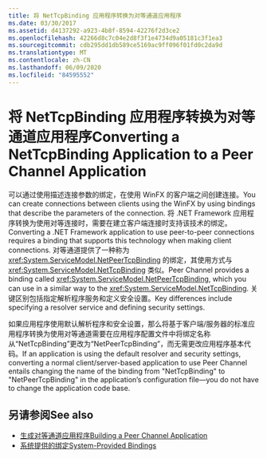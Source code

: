 ```yaml
---
title: 将 NetTcpBinding 应用程序转换为对等通道应用程序
ms.date: 03/30/2017
ms.assetid: d4137292-a923-4b8f-8594-42276f2d3ce2
ms.openlocfilehash: 42266d8c7c04e2d8f3f1e4734d9a05181c3f1ea3
ms.sourcegitcommit: cdb295dd1db589ce5169ac9ff096f01fd0c2da9d
ms.translationtype: MT
ms.contentlocale: zh-CN
ms.lasthandoff: 06/09/2020
ms.locfileid: "84595552"
---
```

# <a name="converting-a-nettcpbinding-application-to-a-peer-channel-application"></a><span data-ttu-id="f2a52-102">将 NetTcpBinding 应用程序转换为对等通道应用程序</span><span class="sxs-lookup"><span data-stu-id="f2a52-102">Converting a NetTcpBinding Application to a Peer Channel Application</span></span>
<span data-ttu-id="f2a52-103">可以通过使用描述连接参数的绑定，在使用 WinFX 的客户端之间创建连接。</span><span class="sxs-lookup"><span data-stu-id="f2a52-103">You can create connections between clients using the WinFX by using bindings that describe the parameters of the connection.</span></span> <span data-ttu-id="f2a52-104">将 .NET Framework 应用程序转换为使用对等连接时，需要在建立客户端连接时支持该技术的绑定。</span><span class="sxs-lookup"><span data-stu-id="f2a52-104">Converting a .NET Framework application to use peer-to-peer connections requires a binding that supports this technology when making client connections.</span></span> <span data-ttu-id="f2a52-105">对等通道提供了一种称为 <xref:System.ServiceModel.NetPeerTcpBinding> 的绑定，其使用方式与 <xref:System.ServiceModel.NetTcpBinding> 类似。</span><span class="sxs-lookup"><span data-stu-id="f2a52-105">Peer Channel provides a binding called <xref:System.ServiceModel.NetPeerTcpBinding>, which you can use in a similar way to the <xref:System.ServiceModel.NetTcpBinding>.</span></span> <span data-ttu-id="f2a52-106">关键区别包括指定解析程序服务和定义安全设置。</span><span class="sxs-lookup"><span data-stu-id="f2a52-106">Key differences include specifying a resolver service and defining security settings.</span></span>  
  
 <span data-ttu-id="f2a52-107">如果应用程序使用默认解析程序和安全设置，那么将基于客户端/服务器的标准应用程序转换为使用对等通道需要在应用程序配置文件中将绑定名称从“NetTcpBinding”更改为“NetPeerTcpBinding”，而无需更改应用程序基本代码。</span><span class="sxs-lookup"><span data-stu-id="f2a52-107">If an application is using the default resolver and security settings, converting a normal client/server-based application to use Peer Channel entails changing the name of the binding from "NetTcpBinding" to "NetPeerTcpBinding" in the application’s configuration file—you do not have to change the application code base.</span></span>  
  
## <a name="see-also"></a><span data-ttu-id="f2a52-108">另请参阅</span><span class="sxs-lookup"><span data-stu-id="f2a52-108">See also</span></span>

- [<span data-ttu-id="f2a52-109">生成对等通道应用程序</span><span class="sxs-lookup"><span data-stu-id="f2a52-109">Building a Peer Channel Application</span></span>](building-a-peer-channel-application.md)
- [<span data-ttu-id="f2a52-110">系统提供的绑定</span><span class="sxs-lookup"><span data-stu-id="f2a52-110">System-Provided Bindings</span></span>](../system-provided-bindings.md)
